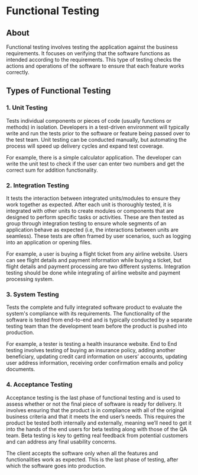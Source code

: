 # Functional Testing

## About

Functional testing involves testing the application against the business requirements. It focuses on verifying that the software functions as intended according to the requirements. This type of testing checks the actions and operations of the software to ensure that each feature works correctly.

## Types of Functional Testing

### **1. Unit Testing**

Tests individual components or pieces of code (usually functions or methods) in isolation. Developers in a test-driven environment will typically write and run the tests prior to the software or feature being passed over to the test team. Unit testing can be conducted manually, but automating the process will speed up delivery cycles and expand test coverage.

For example, there is a simple calculator application. The developer can write the unit test to check if the user can enter two numbers and get the correct sum for addition functionality.

### **2. Integration Testing**

It tests the interaction between integrated units/modules to ensure they work together as expected. After each unit is thoroughly tested, it is integrated with other units to create modules or components that are designed to perform specific tasks or activities. These are then tested as group through integration testing to ensure whole segments of an application behave as expected (i.e, the interactions between units are seamless). These tests are often framed by user scenarios, such as logging into an application or opening files.

For example, a user is buying a flight ticket from any airline website. Users can see flight details and payment information while buying a ticket, but flight details and payment processing are two different systems. Integration testing should be done while integrating of airline website and payment processing system.

### **3. System Testing**

Tests the complete and fully integrated software product to evaluate the system's compliance with its requirements. The functionality of the software is tested from end-to-end and is typically conducted by a separate testing team than the development team before the product is pushed into production.

For example, a tester is testing a health insurance website. End to End testing involves testing of buying an insurance policy, adding another beneficiary, updating credit card information on users’ accounts, updating user address information, receiving order confirmation emails and policy documents.

### **4. Acceptance Testing**

Acceptance testing is the last phase of functional testing and is used to assess whether or not the final piece of software is ready for delivery. It involves ensuring that the product is in compliance with all of the original business criteria and that it meets the end user’s needs. This requires the product be tested both internally and externally, meaning we’ll need to get it into the hands of the end users for beta testing along with those of the QA team. Beta testing is key to getting real feedback from potential customers and can address any final usability concerns.

The client accepts the software only when all the features and functionalities work as expected. This is the last phase of testing, after which the software goes into production.
